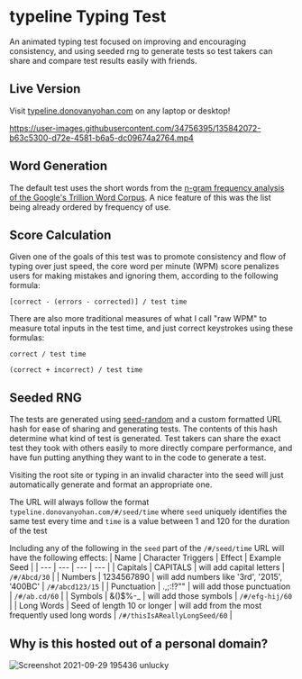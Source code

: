 # typeline Typing Test

An animated typing test focused on improving and encouraging consistency, and using seeded rng to generate tests so test takers can share and compare test results easily with friends.


## Live Version

Visit [typeline.donovanyohan.com](https://typeline.donovanyohan.com/) on any laptop or desktop!

https://user-images.githubusercontent.com/34756395/135842072-b63c5300-d72e-4581-b6a5-dc09674a2764.mp4


## Word Generation

The default test uses the short words from the [n-gram frequency analysis of the Google's Trillion Word Corpus](https://github.com/first20hours/google-10000-english). A nice feature of this was the list being already ordered by frequency of use.


## Score Calculation

Given one of the goals of this test was to promote consistency and flow of typing over just speed, the core word per minute (WPM) score penalizes users for making mistakes and ignoring them, according to the following formula:

```
[correct - (errors - corrected)] / test time
```

There are also more traditional measures of what I call "raw WPM" to measure total inputs in the test time, and just correct keystrokes using these formulas:
```
correct / test time
```
```
(correct + incorrect) / test time
```

## Seeded RNG

The tests are generated using [seed-random](https://www.npmjs.com/package/seed-random) and a custom formatted URL hash for ease of sharing and generating tests. The contents of this hash determine what kind of test is generated. Test takers can share the exact test they took with others easily to more directly compare performance, and have fun putting anything they want to in the code to generate a test.

Visiting the root site or typing in an invalid character into the seed will just automatically generate and format an appropriate one.

The URL will always follow the format `typeline.donovanyohan.com/#/seed/time`
where `seed` uniquely identifies the same test every time
and `time` is a value between 1 and 120 for the duration of the test

Including any of the following in the `seed` part of the `/#/seed/time` URL will have the following effects:
| Name | Character Triggers | Effect | Example Seed | 
| --- | --- | --- | --- |
| Capitals | CAPITALS | will add capital letters | `/#/Abcd/30` |
| Numbers | 1234567890 | will add numbers like '3rd', '2015', '400BC' | `/#/abcd123/15` |
| Punctuation | .,;:!?"" | will add those punctuation | `/#/ab.cd/60` |
| Symbols | &()$%-_ | will add those symbols | `/#/efg-hij/60` | 
| Long Words | Seed of length 10 or longer | will add from the most frequently used long words | `/#/thisIsAReallyLongSeed/60` |  


## Why is this hosted out of a personal domain?

![Screenshot 2021-09-29 195436](https://user-images.githubusercontent.com/34756395/135837789-a03fca56-75ee-4fce-9dd0-b85699af2285.png)
unlucky

